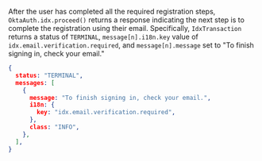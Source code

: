 
After the user has completed all the required registration steps, `OktaAuth.idx.proceed()` returns a response indicating the next step is to complete the registration using their email. Specifically, `IdxTransaction` returns a status of `TERMINAL`, `message[n].i18n.key` value of `idx.email.verification.required`, and `message[n].message` set to "To finish signing in, check your email."

```json
{
  status: "TERMINAL",
  messages: [
    {
      message: "To finish signing in, check your email.",
      i18n: {
        key: "idx.email.verification.required",
      },
      class: "INFO",
    },
  ],
}
```
